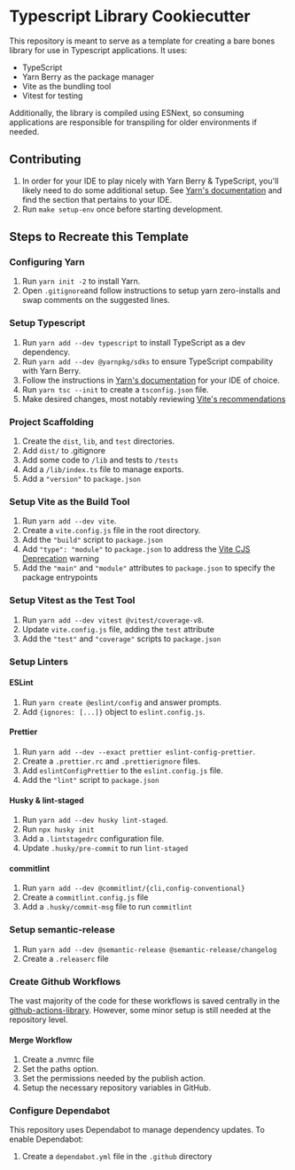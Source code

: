# Typescript Library Cookiecutter

This repository is meant to serve as a template for creating a bare bones
library for use in Typescript applications. It uses:

- TypeScript
- Yarn Berry as the package manager
- Vite as the bundling tool
- Vitest for testing

Additionally, the library is compiled using ESNext, so consuming applications are responsible for transpiling
for older environments if needed.

## Contributing

1. In order for your IDE to play nicely with Yarn Berry & TypeScript, you'll likely need to do some additional setup. See [Yarn's documentation](https://yarnpkg.com/getting-started/editor-sdks) and find the section that pertains to your IDE.
1. Run `make setup-env` once before starting development.

## Steps to Recreate this Template

### Configuring Yarn

1. Run `yarn init -2` to install Yarn.
1. Open `.gitignore`and follow instructions to setup yarn zero-installs and swap comments on the suggested lines.

### Setup Typescript

1. Run `yarn add --dev typescript` to install TypeScript as a dev dependency.
1. Run `yarn add --dev @yarnpkg/sdks` to ensure TypeScript compability with Yarn Berry.
1. Follow the instructions in [Yarn's documentation](https://yarnpkg.com/getting-started/editor-sdks) for your IDE of choice.
1. Run `yarn tsc --init` to create a `tsconfig.json` file.
1. Make desired changes, most notably reviewing [Vite's recommendations](https://vite.dev/guide/features#typescript)

### Project Scaffolding

1. Create the `dist`, `lib`, and `test` directories.
1. Add `dist/` to .gitignore
1. Add some code to `/lib` and tests to `/tests`
1. Add a `/lib/index.ts` file to manage exports.
1. Add a `"version"` to `package.json`

### Setup Vite as the Build Tool

1. Run `yarn add --dev vite`.
1. Create a `vite.config.js` file in the root directory.
1. Add the `"build"` script to `package.json`
1. Add `"type": "module"` to `package.json` to address the [Vite CJS Deprecation](https://vite.dev/guide/troubleshooting.html#vite-cjs-node-api-deprecated) warning
1. Add the `"main"` and `"module"` attributes to `package.json` to specify the package entrypoints

### Setup Vitest as the Test Tool

1. Run `yarn add --dev vitest @vitest/coverage-v8`.
1. Update `vite.config.js` file, adding the `test` attribute
1. Add the `"test"` and `"coverage"` scripts to `package.json`

### Setup Linters

#### ESLint

1. Run `yarn create @eslint/config` and answer prompts.
1. Add `{ignores: [...]}` object to `eslint.config.js`.

#### Prettier

1. Run `yarn add --dev --exact prettier eslint-config-prettier`.
1. Create a `.prettier.rc` and `.prettierignore` files.
1. Add `eslintConfigPrettier` to the `eslint.config.js` file.
1. Add the `"lint"` script to `package.json`

#### Husky & lint-staged

1. Run `yarn add --dev husky lint-staged`.
1. Run `npx husky init`
1. Add a `.lintstagedrc` configuration file.
1. Update `.husky/pre-commit` to run `lint-staged`

#### commitlint

1. Run `yarn add --dev @commitlint/{cli,config-conventional}`
1. Create a `commitlint.config.js` file
1. Add a `.husky/commit-msg` file to run `commitlint`

### Setup semantic-release

1. Run `yarn add --dev @semantic-release @semantic-release/changelog`
1. Create a `.releaserc` file

### Create Github Workflows

The vast majority of the code for these workflows is saved centrally in the
[github-actions-library](https://github.com/24dlong/github-actions-library).
However, some minor setup is still needed at the repository level.

#### Merge Workflow

1. Create a .nvmrc file
1. Set the paths option.
1. Set the permissions needed by the publish action.
1. Setup the necessary repository variables in GitHub.

### Configure Dependabot

This repository uses Dependabot to manage dependency updates. To enable Dependabot:

1. Create a `dependabot.yml` file in the `.github` directory
